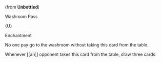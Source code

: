 (from **Unbottled**)

Washroom Pass

{U}

Enchantment

No one pay go to the washroom without taking this card from the table.

Whenever [[an]] opponent takes this card from the table, draw three cards.




